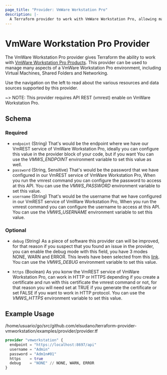 ```yaml
---
page_title: "Provider: VmWare Workstation Pro"
description: |-
  A Terraform provider to work with VmWare Workstation Pro, allowing management of virtual machines and other VMware resources. Supports management through VmWare Workstation Pro.
---
```


# VmWare Workstation Pro Provider

The VmWare Workstation Pro provider gives Terraform the ability to work with [VmWare Workstation Pro Products][vmware-workstation].
This provider can be used to manage many aspects of a VmWare Workstation Pro environment, including
Virtual Machines, Shared Folders and Networking.

Use the navigation on the left to read about the various resources and data sources supported by this provider.

~> NOTE: This provider requires API REST (vmrest) enable on VmWare Workstation Pro.

[vmware-workstation]: https://www.vmware.com/products/workstation-pro.html

<!-- schema generated by tfplugindocs -->
## Schema

### Required

- `endpoint` (String) That's would be the endpoint where we have our VmREST service of VmWare Workstation Pro,
ideally you can configure this value in the provider block of your code, but if you want
You can use the *VMWS_ENDPOINT* environment variable to set this value as well.
- `password` (String, Sensitive) That's would be the password that we have configured in our VmREST service of VmWare Workstation Pro,
When you run the vmrest command you can configure the password to access at this API.
You can use the *VMWS_PASSWORD* environment variable to set this value.
- `username` (String) That's would be the username that we have configured in our VmREST service of VmWare Workstation Pro,
When you run the vmrest command you can configure the username to access at this API.
You can use the *VMWS_USERNAME* environment variable to set this value.

### Optional

- `debug` (String) As a piece of software this provider can will be improved, for that reason if you suspect that you found
an issue in the provider, you can enable the debug mode with this field, you have 3 modes NONE, WARN and ERROR.
This levels have been selected from this [link][logging-severity].
You can use the *VMWS_DEBUG* environment variable to set this value.

[logging-severity]: https://developer.hashicorp.com/terraform/plugin/framework/diagnostics#severity
- `https` (Boolean) As you konw the VmREST service of VmWare Workstation Pro, can work in HTTP or HTTPS depending if you create
a certificate and run with this certificate the vmrest command or not, for that reason you will need
set at TRUE if you generate the certificate or set FALSE if you want to work in HTTP protocol.
You can use the *VMWS_HTTPS* environment variable to set this value.

## Example Usage

/home/usuario/go/src/github.com/elsudano/terraform-provider-vmworkstation/examples/provider/provider.tf

```terraform
provider "vmworkstation" {
  endpoint = "https://localhost:8697/api"
  username = "Admin"
  password = "Adm1n#01"
  https    = true
  debug    = "NONE" // NONE, WARN, ERROR
}
```
